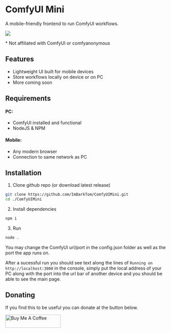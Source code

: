 # ComfyUI Mini
A mobile-friendly frontend to run ComfyUI workflows.

![](https://repository-images.githubusercontent.com/681240572/8c2ca9fa-921d-4490-959d-669c543ace4c)

\* Not affiliated with ComfyUI or comfyanonymous
## Features

- Lightweight UI built for mobile devices
- Store workflows locally on device or on PC
- More coming soon
## Requirements
#### PC:
- ComfyUI installed and functional
- NodeJS & NPM
#### Mobile:
- Any modern browser
- Connection to same network as PC
## Installation

1. Clone github repo (or download latest release)

```bash
git clone https://github.com/ImDarkTom/ComfyUIMini.git
cd ./ComfyUIMini
```

2. Install dependencies

```bash
npm i
```

3. Run

```bash
node .
```

You may change the ComfyUI url/port in the config.json folder as well as the port the app runs on.

After a sucessful run you should see text along the lines of `Running on http://localhost:3000` in the console, simply put the local address of your PC along with the port into the url bar of another device and you should be able to see the main page.
## Donating
If you find this to be useful you can donate at the button below.

<a href="https://www.buymeacoffee.com/ImDarkTom" target="_blank"><img src="https://cdn.buymeacoffee.com/buttons/default-yellow.png" alt="Buy Me A Coffee" height="41" width="174"></a>
